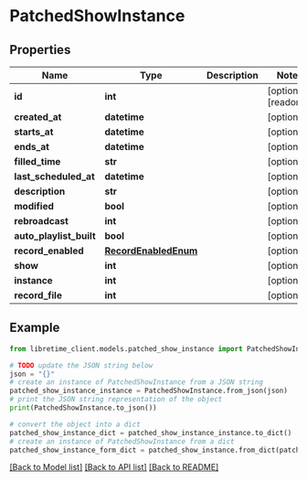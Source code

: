 # PatchedShowInstance


## Properties

Name | Type | Description | Notes
------------ | ------------- | ------------- | -------------
**id** | **int** |  | [optional] [readonly] 
**created_at** | **datetime** |  | [optional] 
**starts_at** | **datetime** |  | [optional] 
**ends_at** | **datetime** |  | [optional] 
**filled_time** | **str** |  | [optional] 
**last_scheduled_at** | **datetime** |  | [optional] 
**description** | **str** |  | [optional] 
**modified** | **bool** |  | [optional] 
**rebroadcast** | **int** |  | [optional] 
**auto_playlist_built** | **bool** |  | [optional] 
**record_enabled** | [**RecordEnabledEnum**](RecordEnabledEnum.md) |  | [optional] 
**show** | **int** |  | [optional] 
**instance** | **int** |  | [optional] 
**record_file** | **int** |  | [optional] 

## Example

```python
from libretime_client.models.patched_show_instance import PatchedShowInstance

# TODO update the JSON string below
json = "{}"
# create an instance of PatchedShowInstance from a JSON string
patched_show_instance_instance = PatchedShowInstance.from_json(json)
# print the JSON string representation of the object
print(PatchedShowInstance.to_json())

# convert the object into a dict
patched_show_instance_dict = patched_show_instance_instance.to_dict()
# create an instance of PatchedShowInstance from a dict
patched_show_instance_form_dict = patched_show_instance.from_dict(patched_show_instance_dict)
```
[[Back to Model list]](../README.md#documentation-for-models) [[Back to API list]](../README.md#documentation-for-api-endpoints) [[Back to README]](../README.md)



